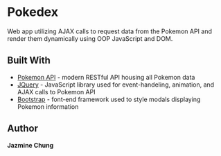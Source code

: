 # Pokedex

Web app utilizing AJAX calls to request data from the Pokemon API and render them dynamically using OOP JavaScript and DOM.

## Built With
* [Pokemon API](https://pokeapi.co/) - modern RESTful API housing all Pokemon data
* [JQuery](https://jquery.com/) - JavaScript library used for event-handeling, animation, and AJAX calls to Pokemon API 
* [Bootstrap](http://getbootstrap.com/docs/3.3/) - font-end framework used to style modals displaying Pokemon information

## Author
**Jazmine Chung**




